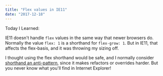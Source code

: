 ```yaml
---
title: "Flex values in IE11"
date: "2017-12-18"
---
```


Today I Learned:

IE11 doesn't handle `flex` values in the same way that newer browsers do. Normally the value `flex: 1` is a shorthand for `flex-grow: 1`. But in IE11, that affects the flex-basis, and it was throwing my sizing off.

I thought using the flex shorthand would be safe, and I normally consider [shorthand an anti-pattern](https://csswizardry.com/2016/12/css-shorthand-syntax-considered-an-anti-pattern/), since it makes refactors or overrides harder. But you never know what you'll find in Internet Explorer!
